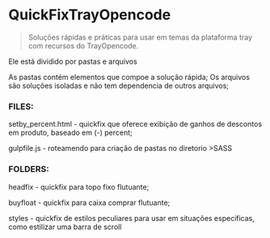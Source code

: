# QuickFixTrayOpencode
> Soluções rápidas e práticas para usar em temas da plataforma tray com recursos do TrayOpencode.

Ele está dividido por pastas e arquivos

As pastas contém elementos que compoe a solução rápida;
Os arquivos são soluções isoladas e não tem dependencia de outros arquivos;

### FILES:

setby_percent.html - quickfix que oferece exibição de ganhos de descontos em produto, baseado em (-) percent;

gulpfile.js - roteamendo para criação de pastas no diretorio >SASS

### FOLDERS:
headfix  - quickfix para topo fixo flutuante;

buyfloat - quickfix para caixa comprar flutuante;

styles - quickfix de estilos peculiares para usar em situações especificas, como estilizar uma barra de scroll
